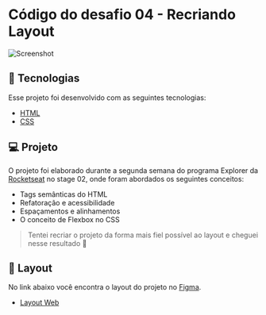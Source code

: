# Código do desafio 04 - Recriando Layout

![Screenshot](https://user-images.githubusercontent.com/71847081/164243543-1acf897e-6219-4837-9169-a9028e01d068.png)

## 🚀 Tecnologias

Esse projeto foi desenvolvido com as seguintes tecnologias:

- [HTML](https://developer.mozilla.org/pt-BR/docs/Web/HTML)
- [CSS](https://developer.mozilla.org/pt-BR/docs/Web/CSS)

## 💻 Projeto

O projeto foi elaborado durante a segunda semana do programa Explorer da [Rocketseat](https://www.rocketseat.com.br/) no stage 02, onde foram abordados os seguintes conceitos:

- Tags semânticas do HTML
- Refatoração e acessibilidade
- Espaçamentos e alinhamentos
- O conceito de Flexbox no CSS

> Tentei recriar o projeto da forma mais fiel possível ao layout e cheguei nesse resultado 🎉

## 🔖 Layout

No link abaixo você encontra o layout do projeto no [Figma](http://figma.com/).

- [Layout Web](https://www.figma.com/file/QijqijjpdQqftmuoU1zvId/Explorer-(Copy)?node-id=16%3A106)
